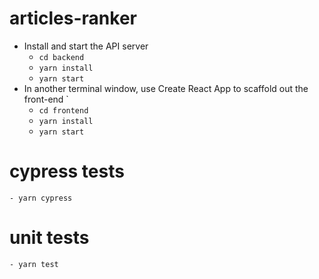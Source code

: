 # articles-ranker
* Install and start the API server
    - `cd backend`
    - `yarn install`
    - `yarn start`
* In another terminal window, use Create React App to scaffold out the front-end
`
    - `cd frontend`
    - `yarn install`
    - `yarn start`

 # cypress tests
    - yarn cypress
    
# unit tests 
    - yarn test